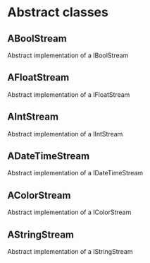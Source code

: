 # Abstract classes

## ABoolStream

Abstract implementation of a IBoolStream

## AFloatStream

Abstract implementation of a IFloatStream

## AIntStream

Abstract implementation of a IIntStream

## ADateTimeStream

Abstract implementation of a IDateTimeStream

## AColorStream

Abstract implementation of a IColorStream

## AStringStream

Abstract implementation of a IStringStream
